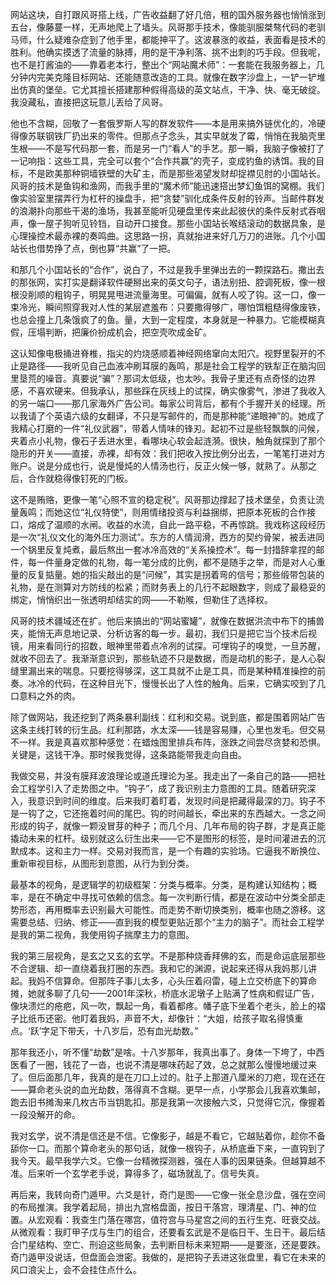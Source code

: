 网站这块，自打跟风哥搭上线，广告收益翻了好几倍，租的国外服务器也悄悄涨到五台，像藤蔓一样，无声地爬上了墙头。风哥那手技术，像能驯服桀骜代码的老驯马师，什么疑难杂症到了他手里，都能抻平了。这波暴涨的收益，表面看是技术的胜利。他确实摸透了流量的脉搏，用的是干净利落、挑不出刺的巧手段。但我呢，也不是打酱油的——靠着老本行，整出个“网站魔术师”：一套能在我服务器上，几分钟内完美克隆目标网站、还能随意改造的工具。就像在数字沙盘上，一铲一铲堆出仿真的堡垒。它尤其擅长搭建那种假得高级的英文站点，干净、快、毫无破绽。我没藏私，直接把这玩意儿丢给了风哥。

他也不含糊，回敬了一套俄罗斯人写的群发软件——本是用来搞外链优化的，冷硬得像苏联钢铁厂扔出来的零件。但那点子念头，其实早就发了霉，悄悄在我脑壳里生根——不是写代码那一套，而是另一门“看人”的手艺。那一瞬，我脑子像被打了一记响指：这些工具，完全可以套个“合作共赢”的壳子，变成钓鱼的诱饵。我的目标，不是欧美那种铜墙铁壁的大矿主，而是那些渴望发财却捉襟见肘的小国站长。风哥的技术是鱼钩和渔网，而我手里的“魔术师”能迅速搭出梦幻鱼饵的窝棚。我们像实验室里摆弄行为杠杆的操盘手，把“贪婪”驯化成条件反射的铃声。当邮件群发的浪潮扑向那些干渴的渔场，我甚至能听见硬盘里传来此起彼伏的条件反射式吞咽声，像一屋子狗听见铃铛，自动开口接食。那些小国站长喉结滚动的数据具象，是心理操控术最赤裸的奏鸣曲。这思路一拐，真就抬进来好几万刀的进账。几个小国站长也借势挣了点，倒也算“共赢”了一把。

和那几个小国站长的“合作”，说白了，不过是我手里弹出去的一颗探路石。撒出去的那张网，实打实是翻译软件硬掰出来的英文句子，语法别扭、腔调死板，像一根根没削顺的粗钩子，明晃晃甩进流量海里。可偏偏，就有人咬了钩。这一口，像一束冷光，瞬间照穿我对人性的某层遮羞布：只要撒得够广，哪怕饵粗糙得像废铁，也总会撞上几条饿疯了的鱼。量，大到一定程度，本身就是一种暴力。它能模糊真假，压塌判断，把廉价扮成机会，把空壳吹成金矿。

这认知像电极捅进脊椎，指尖的灼烧感顺着神经网络窜向太阳穴。视野里裂开的不止是路径——我听见自己血液冲刷耳膜的轰鸣，那是社会工程学的铁犁正在脑沟回里垦荒的噪音。真要说“骗”？那词太低级，也太吵。我骨子里还有点奇怪的边界感，不喜欢硬来。但我承认，那些踩在灰线上的试探，确实像雾气，渗进了我收入的另一端口——那几家海外广告公司。每家公司背后，都有个手握开关的经理。所以我请了个英语六级的女翻译，不只是写邮件的，而是那种能“递眼神”的。她成了我精心打磨的一件“礼仪武器”，带着人情味的锋刃。起初不过是些轻飘飘的问候，夹着点小礼物，像石子丢进水里，看哪块心软会起涟漪。很快，触角就探到了那个隐形的开关——直接，赤裸，却有效：我们把收入按比例分出去，一笔笔打进对方账户。说是分成也行，说是慢炖的人情汤也行，反正火候一够，就熟了。从那之后，合作就稳得像钉死的门板。

这不是贿赂，更像一笔“心照不宣的稳定税”。风哥那边撑起了技术堡垒，负责让流量轰鸣；而她这位“礼仪特使”，则用情绪投资与利益捆绑，把原本死板的合作接口，熔成了温顺的水闸。收益的水流，自此一路平稳，不再惊跳。我戏称这段经历是一次“礼仪文化的海外压力测试”。东方的人情润滑，西方的契约骨架，被丢进同一个锅里反复炖煮，最后熬出一套冰冷高效的“关系操控术”。每一封措辞拿捏的邮件，每一件量身定做的礼物，每一笔分成的比例，都不是随手之举，而是对人心重量的反复掂量。她的指尖敲出的是“问候”，其实是拐着弯的信号；那些缎带包装的礼物，是在测算对方防线的松紧；而财务表上的几行不起眼数字，则成了最稳妥的绑定，悄悄织出一张透明却结实的网——不勒喉，但勒住了选择权。

风哥的技术疆域还在扩。他后来搞出的“网站蜜罐”，就像在数据洪流中布下的捕兽夹，能悄无声息地记录、分析访客的每一步。最初，我们只是把它当个技术后视镜，用来看同行的招数，眼神里带着点冷冽的试探。可埋钩子的嗅觉，一旦苏醒，就收不回去了。我渐渐意识到，那些轨迹不只是数据，而是动机的影子，是人心裂缝里漏出来的喘息。只要挖得够深，这工具就不止是工具，而是某种精准操控的前奏。冰冷的代码，在这种目光下，慢慢长出了人性的触角。后来，它确实咬到了几口意料之外的肉。

除了做网站，我还挖到了两条暴利副线：红利和交易。说到底，都是围着网站广告这条主线打转的衍生品。红利那路，水太深——钱是容易赚，心里也发毛。但交易不一样。我是真喜欢那种感觉：在蜡烛图里排兵布阵，涨跌之间尝尽贪婪和恐惧。关键是，这钱干净。那时候我觉得，这条路能带我走向自由。

我做交易，并没有膜拜波浪理论或道氏理论为圣。我走出了一条自己的路——把社会工程学引入了走势图之中。“钩子”，成了我识别主力意图的工具。随着研究深入，我意识到时间的维度。后来我盯着盯着，发现时间是把藏得最深的刀。钩子不是一钩了之，它还拖着时间的尾巴。钩的时间越长，牵出来的东西越大。一念之间形成的钩子，就像一颗没冒芽的种子；而几个月、几年布局的钩子群，才是真正能撬动未来的杠杆。级别就这么衍生出来——它不是图形的标签，是时间灌进去的沉默成本。这和主力一样。交易对我而言，是一个有趣的实验场。它逼我不断换位、重新审视目标，从图形到意图，从行为到分类。

最基本的视角，是逻辑学的初级框架：分类与概率。分类，是构建认知结构；概率，是在不确定中寻找可依赖的信念。每一次判断行情，都是在波动中分类全部走势形态，再用概率去识别最大可能性。而走势不断切换类别，概率也随之游移。这需要总结、归纳、修正——直到我的模型更贴近那个“主力的脑子”。而社会工程学是我的第二视角，我使用钩子揣摩主力的意图。

我的第三层视角，是玄之又玄的玄学。不是那种烧香拜佛的玄，而是命运底层那些不合逻辑、却一直绕着我打圈的东西。我和它的渊源，说起来还得从我妈那儿讲起。我妈不信算命。但那阵子事儿太多，心头压着闷雷，碰上立交桥底下的算命摊，她就多聊了几句——2001年深秋，桥底水泥墩子上贴满了性病和假证广告，像块溃烂的疮疤，风一吹，飘起一角，看着都疼。幡子底下坐着个老头，脸上的褶子比纸币还密。他盯着我妈，声音不大，却像针：“大姐，给孩子取名得慎重点。‘跃’字足下带夭，十八岁后，恐有血光劫数。”

那年我还小，听不懂“劫数”是啥。十八岁那年，我真出事了。身体一下垮了，中西医看了一圈，钱花了一沓，也说不清是哪味药起了效，总之就那么慢慢地缓过来了。但后面那几年，我真的是在刀口上过的。肚子上那道八厘米的刀疤，现在还在——算命老头说的血光劫数，落得真不含糊。更早一点，小学那会儿我喜欢集邮，跑去旧书摊淘来几枚古币当钥匙扣。那是我第一次接触六爻，只觉得它沉，像握着一段没解开的命。

我对玄学，说不清是信还是不信。它像影子，越是不看它，它越贴着你，趁你不备舔你一口。而那个算命老头的那句话，就像一根钩子，从桥底垂下来，一直钩到了我今天。最早我学六爻。它像一台精微探测器，强在人事的因果链条。但越算越不准。后来听一个玄学老手说，算得多了，磁场就乱了。信号失真。

再后来，我转向奇门遁甲。六爻是针，奇门是图——它像一张全息沙盘，强在空间的布局推演。我学着起局，排出九宫格盘面，按日干落宫，理清星、门、神的位置。从宏观看：我查生门落在哪宫，值符宫与马星宫之间的五行生克、旺衰交战。从微观看：我盯甲子戊与生门的组合，还要看玄武是不是临日干、生日干。最后结合门星结构、空亡、刑迫这些局象，去判断目标未来短期——是要涨，还是要跌。奇门遁甲没说话，但盘面会泄密。我做的，是把钩子丢进这张盘里，看它在未来的风口浪尖上，会不会挂住点什么。